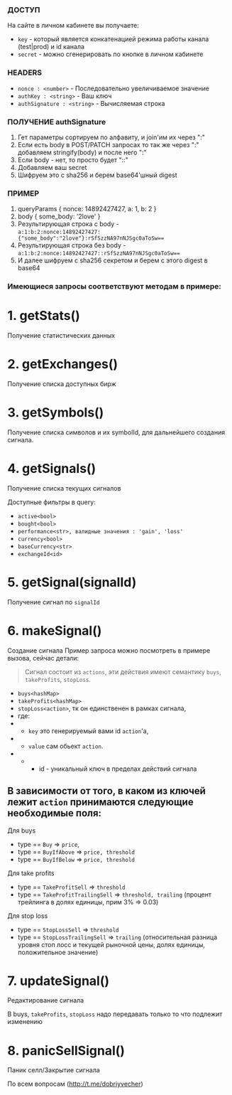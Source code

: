 ### ДОСТУП
На сайте в личном кабинете вы получаете:
* `key` - который является конкатенацией режима работы канала (test|prod) и id канала
* `secret` - можно сгенерировать по кнопке в личном кабинете

### HEADERS
* `nonce : <number>` - Последовательно увеличиваемое значение
* `authKey : <string>` - Ваш ключ
* `authSignature : <string>` - Вычисляемая строка

### ПОЛУЧЕНИЕ authSignature
1. Гет параметры сортируем по алфавиту, и join'им их через ":"
3. Если есть body в POST/PATCH запросах то так же через ":" добавляем stringify(body) и после него ":"
4. Если body - нет, то просто будет "::"
5. Добавляем ваш secret
6. Шифруем это с sha256 и берем base64'шный digest

### ПРИМЕР
1. queryParams { nonce: 14892427427, a: 1, b: 2 }
2. body { some_body: '2love' }
3. Результирующая строка с body -   
`a:1:b:2:nonce:14892427427:{"some_body":"2love"}:rSfSzzNA97nNJSgc0aToSw==`
4. Результирующая строка без body - 
`a:1:b:2:nonce:14892427427::rSfSzzNA97nNJSgc0aToSw==`
5. И далее шифруем с sha256 секретом и берем с этого digest в base64

### Имеющиеся запросы соответствуют методам в примере:

# 1. getStats()
Получение статистических данных


# 2. getExchanges()
Получение списка доступных бирж


# 3. getSymbols()
Получение списка символов и их symbolId, для дальнейшего создания сигнала.


# 4. getSignals()
Получение списка текущих сигналов

Доступные фильтры в query:
* `active<bool>`
* `bought<bool>`
* `performance<str>, валидные значения : 'gain', 'loss'`
* `currency<bool>`
* `baseCurrency<str>`
* `exchangeId<id>`


# 5. getSignal(signalId)
Получение сигнал по `signalId`


# 6. makeSignal()
Создание сигнала
Пример запроса можно посмотреть в примере вызова, сейчас детали:

> Сигнал состоит из `actions`, эти действия имеют семантику `buys`, `takeProfits`, `stopLoss`.

* `buys<hashMap>`
* `takeProfits<hashMap>`
* `stopLoss<action>`, тк он единственен в рамках сигнала,
* где:
* * `key` это генерируемый вами id `action`'а, 
* * `value` сам обьект `action`.
* * * id - уникальный ключ в пределах действий сигнала

## В зависимости от того, в каком из ключей лежит `action` принимаются следующие необходимые поля:

Для buys
* type == `Buy` => `price`,
* type == `BuyIfAbove` => `price, threshold`
* type == `BuyIfBelow` => `price, threshold`

Для take profits
* type == `TakeProfitSell` => `threshold`
* type == `TakeProfitTrailingSell` => `threshold, trailing` (процент трейлинга в долях единицы, прим 3% => 0.03)

Для stop loss
* type == `StopLossSell` => `threshold`
* type == `StopLossTrailingSell` => `trailing` (относительная разница уровня стоп лосс и текущей рыночной цены, долях единицы, положительное значение)


# 7. updateSignal()
Редактирование сигнала

В buys, `takeProfits`, `stopLoss` надо передавать только то что подлежит изменению


# 8. panicSellSignal()
Паник селл/Закрытие сигнала

По всем вопросам (http://t.me/dobriyvecher)
